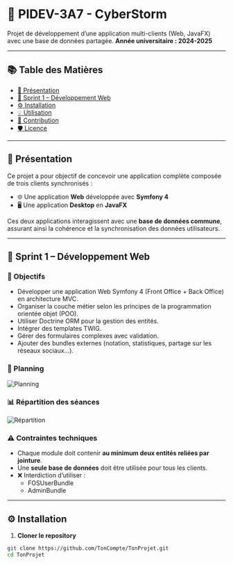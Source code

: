 # 🧰 PIDEV-3A7 - CyberStorm

Projet de développement d’une application multi-clients (Web, JavaFX) avec une base de données partagée.
**Année universitaire : 2024-2025**

---

## 📚 Table des Matières

- [🎯 Présentation](#-présentation)
- [🚀 Sprint 1 – Développement Web](#-sprint-1--développement-web)
- [⚙️ Installation](#-installation)
- [💡 Utilisation](#-utilisation)
- [🤝 Contribution](#-contribution)
- [🛡️ Licence](#-licence)

---

## 🎯 Présentation

Ce projet a pour objectif de concevoir une application complète composée de trois clients synchronisés :

- 🌐 Une application **Web** développée avec **Symfony 4**
- 🖥️ Une application **Desktop** en **JavaFX**

Ces deux applications interagissent avec une **base de données commune**, assurant ainsi la cohérence et la synchronisation des données utilisateurs.

---

## 🚀 Sprint 1 – Développement Web

### 🎯 Objectifs

- Développer une application Web Symfony 4 (Front Office + Back Office) en architecture MVC.
- Organiser la couche métier selon les principes de la programmation orientée objet (POO).
- Utiliser Doctrine ORM pour la gestion des entités.
- Intégrer des templates TWIG.
- Gérer des formulaires complexes avec validation.
- Ajouter des bundles externes (notation, statistiques, partage sur les réseaux sociaux…).

### 📆 Planning

![Planning](planning.png)

### 📊 Répartition des séances

![Répartition](repartition.png)

### ⚠️ Contraintes techniques

- Chaque module doit contenir **au minimum deux entités reliées par jointure**.
- Une **seule base de données** doit être utilisée pour tous les clients.
- ❌ Interdiction d’utiliser :
  - FOSUserBundle
  - AdminBundle

---

## ⚙️ Installation

1. **Cloner le repository**

```bash
git clone https://github.com/TonCompte/TonProjet.git
cd TonProjet
